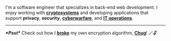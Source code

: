 I'm a software engineer that specializes in back-end web development. I enjoy working with [**cryptosystems**](https://en.wikipedia.org/wiki/Cryptosystem) and developing applications that support **privacy**, **security**, [**cyberwarfare**](https://en.wikipedia.org/wiki/Cyberwarfare), and [**IT operations**](https://www.ibm.com/topics/it-operations).

---

***\*Psst\**** Check out how I **[broke](https://gist.github.com/sblmnl/222c786ddebd00e2dbae7ab361fb2618)** my own encryption algorithm, **[Chug](https://github.com/sblmnl/chug)**! 🪄🔓

